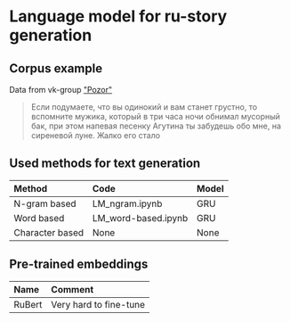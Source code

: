 # Language model for ru-story generation
## Corpus example 
Data from vk-group ["Pozor"](https://vk.com/styd.pozor) 
>Если подумаете, что вы одинокий и вам станет грустно, то вспомните мужика, который в три часа ночи обнимал мусорный бак, при этом напевая песенку Агутина ты забудешь обо мне, на сиреневой луне. Жалко его стало

## Used methods for text generation 
| Method | Code | Model |
|:----|:----|:----|
| N-gram based | LM_ngram.ipynb | GRU | 
| Word based | LM_word-based.ipynb | GRU |
| Character based  | None | None |


## Pre-trained embeddings
| Name | Comment |
|:----|:----|
| RuBert | Very hard to fine-tune | 

